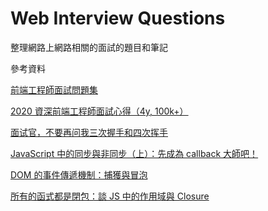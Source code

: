 # Web Interview Questions

整理網路上網路相關的面試的題目和筆記

參考資料

[前端工程師面試問題集](https://h5bp.org/Front-end-Developer-Interview-Questions/translations/chinese-traditional/#network-questions)

[2020 資深前端工程師面試心得（4y, 100k+）](https://medium.com/@hulitw/2020-senior-front-end-engineer-interview-249c719c1a97)

[面试官，不要再问我三次握手和四次挥手](https://juejin.im/post/5d9c284b518825095879e7a5)

[JavaScript 中的同步與非同步（上）：先成為 callback 大師吧！](https://blog.huli.tw/2019/10/04/javascript-async-sync-and-callback/)

[DOM 的事件傳遞機制：捕獲與冒泡 ](https://blog.huli.tw/2017/08/27/dom-event-capture-and-propagation/)

[所有的函式都是閉包：談 JS 中的作用域與 Closure](https://blog.huli.tw/2018/12/08/javascript-closure/)


